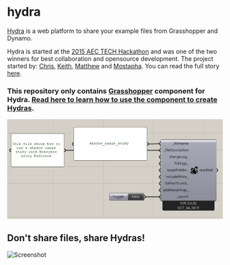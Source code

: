 # hydra
[Hydra](http://hydrashare.github.io/hydra/) is a web platform to share your example files from Grasshopper and Dynamo.

Hydra is started at the [2015 AEC TECH Hackathon](http://aec-technology-hackathon-2015.devpost.com/) and was one of the two winners for best collaboration and opensource development. The project started by: [Chris](https://github.com/chriswmackey), [Keith](https://github.com/alfarok), [Matthew](https://github.com/mdahlhausen) and [Mostapha](https://github.com/mostapharoudsari). You can read the full story [here](https://github.com/HydraShare/hydra#hydra).

### This repository only contains [Grasshopper](Grasshopper3d.com) component for Hydra. [Read here to learn how to use the component to create Hydras](https://github.com/HydraShare/hydra/wiki).

![Grasshopper Component](https://raw.githubusercontent.com/HydraShare/hydra-grasshopper/master/resources/Grasshopper_component.JPG)

## Don't share files, share Hydras!
![Screenshot](https://github.com/HydraShare/hydra/raw/installation/Imgs/Concept_Chart.jpg)
